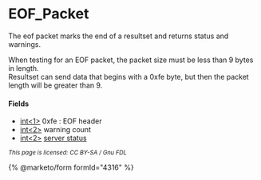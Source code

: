 # EOF\_Packet

The eof packet marks the end of a resultset and returns status and warnings.

When testing for an EOF packet, the packet size must be less than 9 bytes in length.\
Resultset can send data that begins with a 0xfe byte, but then the packet length will be greater than 9.

#### Fields

* [int<1>](../protocol-data-types.md#fixed-length-integers) 0xfe : EOF header
* [int<2>](../protocol-data-types.md#fixed-length-integers) warning count
* [int<2>](../protocol-data-types.md#fixed-length-integers) [server status](ok_packet.md#server-status-flag)

<sub>_This page is licensed: CC BY-SA / Gnu FDL_</sub>

{% @marketo/form formId="4316" %}
